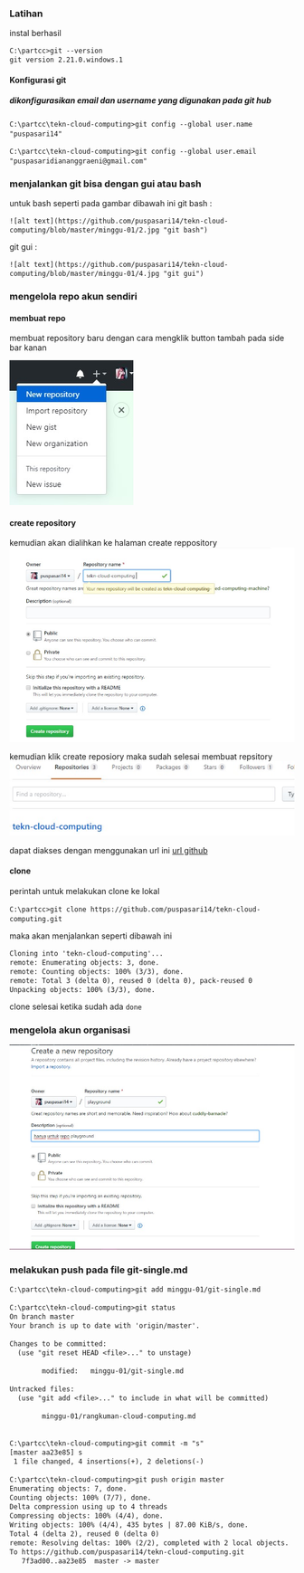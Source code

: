 ### Latihan 
instal berhasil 

```
C:\partcc>git --version
git version 2.21.0.windows.1
```

#### Konfigurasi git
##### dikonfigurasikan email dan username yang digunakan pada git hub


`C:\partcc\tekn-cloud-computing>git config --global user.name "puspasari14"`

`C:\partcc\tekn-cloud-computing>git config --global user.email "puspasaridiananggraeni@gmail.com"`

### menjalankan git bisa dengan gui atau bash 
untuk bash seperti pada gambar dibawah ini
git bash :

    ![alt text](https://github.com/puspasari14/tekn-cloud-computing/blob/master/minggu-01/2.jpg "git bash")

git gui :

    ![alt text](https://github.com/puspasari14/tekn-cloud-computing/blob/master/minggu-01/4.jpg "git gui")

### mengelola repo akun sendiri 
#### membuat repo

membuat repository baru dengan cara mengklik button tambah pada side bar kanan

![alt text](https://github.com/puspasari14/tekn-cloud-computing/blob/master/minggu-01/new%20repo.jpg "new repo")
#### create repository
kemudian akan dialihkan ke halaman create reppository
![alt text](https://github.com/puspasari14/tekn-cloud-computing/blob/master/minggu-01/repo%20create.jpg "create repo" )

kemudian klik create reposiory maka sudah selesai membuat repsitory
![alt text](https://github.com/puspasari14/tekn-cloud-computing/blob/master/minggu-01/jadi%20repo.jpg "repo jadi")

dapat diakses dengan menggunakan url ini
[url github](https://github.com/puspasari14/tekn-cloud-computing)
#### clone
perintah untuk melakukan clone ke lokal 

`C:\partcc>git clone https://github.com/puspasari14/tekn-cloud-computing.git`

maka akan menjalankan seperti dibawah ini 
```
Cloning into 'tekn-cloud-computing'...
remote: Enumerating objects: 3, done.
remote: Counting objects: 100% (3/3), done.
remote: Total 3 (delta 0), reused 0 (delta 0), pack-reused 0
Unpacking objects: 100% (3/3), done. 
```

clone selesai ketika sudah ada `done`

### mengelola akun organisasi

![alt text](https://github.com/puspasari14/tekn-cloud-computing/blob/master/minggu-01/organisasi.jpg "organisai")

### melakukan push pada file git-single.md

```
C:\partcc\tekn-cloud-computing>git add minggu-01/git-single.md

C:\partcc\tekn-cloud-computing>git status
On branch master
Your branch is up to date with 'origin/master'.

Changes to be committed:
  (use "git reset HEAD <file>..." to unstage)

        modified:   minggu-01/git-single.md

Untracked files:
  (use "git add <file>..." to include in what will be committed)

        minggu-01/rangkuman-cloud-computing.md


C:\partcc\tekn-cloud-computing>git commit -m "s"
[master aa23e85] s
 1 file changed, 4 insertions(+), 2 deletions(-)

C:\partcc\tekn-cloud-computing>git push origin master
Enumerating objects: 7, done.
Counting objects: 100% (7/7), done.
Delta compression using up to 4 threads
Compressing objects: 100% (4/4), done.
Writing objects: 100% (4/4), 435 bytes | 87.00 KiB/s, done.
Total 4 (delta 2), reused 0 (delta 0)
remote: Resolving deltas: 100% (2/2), completed with 2 local objects.
To https://github.com/puspasari14/tekn-cloud-computing.git
   7f3ad00..aa23e85  master -> master
```















